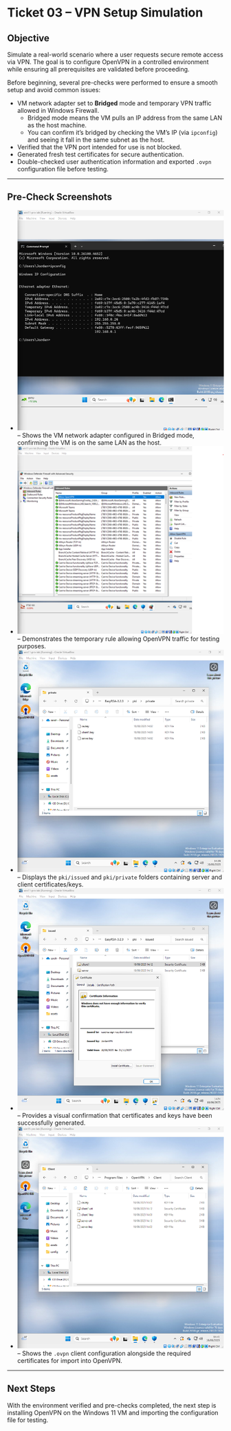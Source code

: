 # Ticket 03 – VPN Setup Simulation

## Objective

Simulate a real-world scenario where a user requests secure remote access via VPN. The goal is to configure OpenVPN in a controlled environment while ensuring all prerequisites are validated before proceeding.

Before beginning, several pre-checks were performed to ensure a smooth setup and avoid common issues:

- VM network adapter set to **Bridged** mode and temporary VPN traffic allowed in Windows Firewall.  
  - Bridged mode means the VM pulls an IP address from the same LAN as the host machine.  
  - You can confirm it’s bridged by checking the VM’s IP (via `ipconfig`) and seeing it fall in the same subnet as the host.  
- Verified that the VPN port intended for use is not blocked.  
- Generated fresh test certificates for secure authentication.  
- Double-checked user authentication information and exported `.ovpn` configuration file before testing.  

---

## Pre-Check Screenshots

- ![VM Network Adapter set to Bridged](../images/vm-network-adapter.png) – Shows the VM network adapter configured in Bridged mode, confirming the VM is on the same LAN as the host.  
- ![Windows Firewall temporarily allowing VPN traffic](../images/firewall-vpn-rule.png) – Demonstrates the temporary rule allowing OpenVPN traffic for testing purposes.  
- ![PKI folders with issued certificates and private keys](../images/pki-issued-and-private-folders.png) – Displays the `pki/issued` and `pki/private` folders containing server and client certificates/keys.  
- ![Overview of server and client certificates](../images/openvpn-certificates-and-keys.png) – Provides a visual confirmation that certificates and keys have been successfully generated.  
- ![Client configuration file and certificates](../images/openvpn-config-checked.png) – Shows the `.ovpn` client configuration alongside the required certificates for import into OpenVPN.  

---

## Next Steps

With the environment verified and pre-checks completed, the next step is installing OpenVPN on the Windows 11 VM and importing the configuration file for testing.

